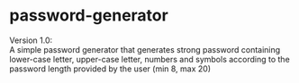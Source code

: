 # password-generator

Version 1.0: <br>
A simple password generator that generates strong password containing lower-case letter, upper-case letter, numbers and symbols according to the password length provided by the user (min 8, max 20)
